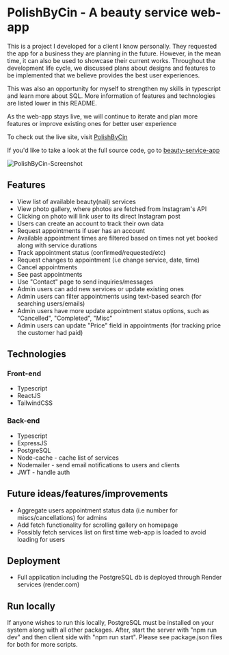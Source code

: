 # PolishByCin - A beauty service web-app

This is a project I developed for a client I know personally. They requested the app for a business they are planning in the future. However, in the mean time, it can also be used to showcase their current works. Throughout the development life cycle, we discussed plans about designs and features to be implemented that we believe provides the best user experiences. 

This was also an opportunity for myself to strengthen my skills in typescript and learn more about SQL. More information of features and technologies are listed lower in this README. 

As the web-app stays live, we will continue to iterate and plan more features or improve existing ones for better user experience

To check out the live site, visit [PolishByCin](https://www.polishbycin.com)

If you'd like to take a look at the full source code, go to [beauty-service-app](https://github.com/ryanpv/beauty-service-app)

![PolishByCin-Screenshot](https://github.com/ryanpv/beauty-service-app/blob/main/public/polishbycin-screenshot.png)

## Features
* View list of available beauty(nail) services
* View photo gallery, where photos are fetched from Instagram's API
* Clicking on photo will link user to its direct Instagram post
* Users can create an account to track their own data
* Request appointments if user has an account
* Available appointment times are filtered based on times not yet booked along with service durations
* Track appointment status (confirmed/requested/etc)
* Request changes to appointment (i.e change service, date, time)
* Cancel appointments
* See past appointments
* Use "Contact" page to send inquiries/messages
* Admin users can add new services or update existing ones
* Admin users can filter appointments using text-based search (for searching users/emails)
* Admin users have more update appointment status options, such as "Cancelled", "Completed", "Misc"
* Admin users can update "Price" field in appointments (for tracking price the customer had paid)

## Technologies

### Front-end
* Typescript
* ReactJS
* TailwindCSS

### Back-end
* Typescript
* ExpressJS
* PostgreSQL
* Node-cache - cache list of services
* Nodemailer - send email notifications to users and clients
* JWT - handle auth

## Future ideas/features/improvements
* Aggregate users appointment status data (i.e number for miscs/cancellations) for admins
* Add fetch functionality for scrolling gallery on homepage
* Possibly fetch services list on first time web-app is loaded to avoid loading for users

## Deployment
* Full application including the PostgreSQL db is deployed through Render services (render.com)

## Run locally
If anyone wishes to run this locally, PostgreSQL must be installed on your system along with all other packages. After, start the server with "npm run dev" and then client side with "npm run start". Please see package.json files for both for more scripts.